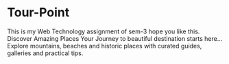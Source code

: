 # Tour-Point
This is my Web Technology assignment of sem-3 hope you like this.
Discover Amazing Places Your Journey to beautiful destination starts here... Explore mountains, beaches and historic places with curated guides, galleries and practical tips.
